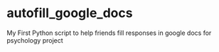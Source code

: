 # autofill_google_docs
My First Python script to help friends fill responses in google docs for psychology project
